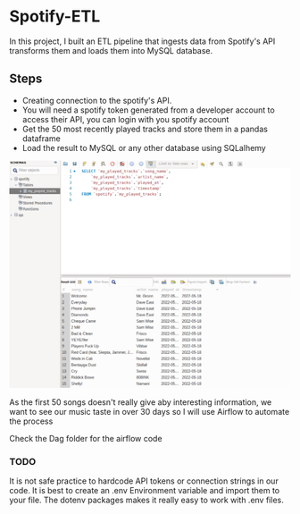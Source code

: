 # Spotify-ETL

In this project, I built an ETL pipeline that ingests data from Spotify's API transforms them and loads them into MySQL database.

## Steps
* Creating connection to the spotify's API. 
* You will need a spotify token generated from a developer account to access their API, you can login with you spotify account
* Get the 50 most recently played tracks and store them in a pandas dataframe
* Load the result to MySQL or any other database using SQLalhemy

![screenshot](https://github.com/MichaelAdekola/Spotify-ETL/blob/main/etl_run.png)

As the first 50 songs doesn't really give aby interesting information, we want to see our music taste in over 30 days so I will use Airflow to automate the process

Check the Dag folder for the airflow code

### TODO
It is not safe practice to hardcode API tokens or connection strings in our code. It is best to create an .env Environment variable and import them to your file. The dotenv packages makes it really easy to work with .env files.

